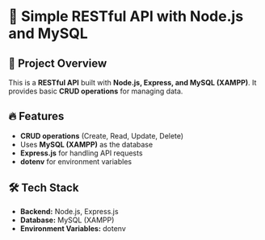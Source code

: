 # 🚀 Simple RESTful API with Node.js and MySQL

## 📌 Project Overview
This is a **RESTful API** built with **Node.js, Express, and MySQL (XAMPP)**. It provides basic **CRUD operations** for managing data.

## 🔥 Features
- **CRUD operations** (Create, Read, Update, Delete)
- Uses **MySQL (XAMPP)** as the database
- **Express.js** for handling API requests
- **dotenv** for environment variables

## 🛠 Tech Stack
- **Backend:** Node.js, Express.js
- **Database:** MySQL (XAMPP)
- **Environment Variables:** dotenv


